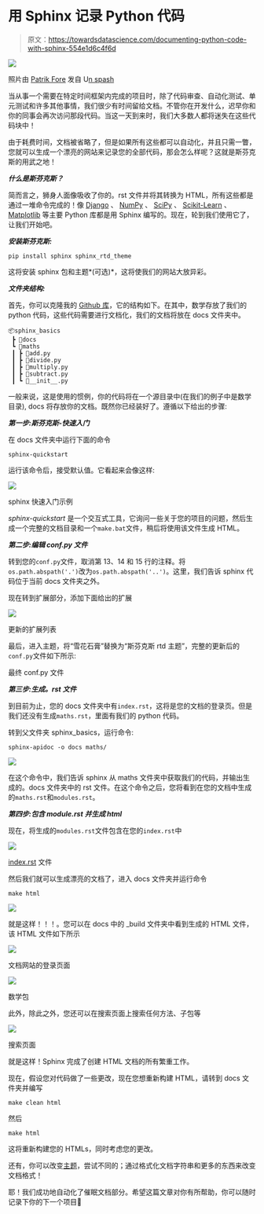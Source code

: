 # 用 Sphinx 记录 Python 代码

> 原文：<https://towardsdatascience.com/documenting-python-code-with-sphinx-554e1d6c4f6d>

![](img/55a4f132cbf4cef3fee795dea928e862.png)

照片由 [Patrik Fore](https://unsplash.com/@patrickian4) 发自 U[n spash](https://unsplash.com/photos/59lC6TgZAbQ)

当从事一个需要在特定时间框架内完成的项目时，除了代码审查、自动化测试、单元测试和许多其他事情，我们很少有时间留给文档。不管你在开发什么，迟早你和你的同事会再次访问那段代码。当这一天到来时，我们大多数人都将迷失在这些代码块中！

由于耗费时间，文档被省略了，但是如果所有这些都可以自动化，并且只需一瞥，您就可以生成一个漂亮的网站来记录您的全部代码，那会怎么样呢？这就是斯芬克斯的用武之地！

***什么是斯芬克斯？***

简而言之，狮身人面像吸收了你的。rst 文件并将其转换为 HTML，所有这些都是通过一堆命令完成的！像 [Django](https://docs.djangoproject.com/en/4.0/) 、 [NumPy](https://numpy.org/doc/stable/reference/) 、 [SciPy](https://docs.scipy.org/doc/scipy/reference/) 、 [Scikit-Learn](https://scikit-learn.org/stable/) 、 [Matplotlib](https://matplotlib.org/) 等主要 Python 库都是用 Sphinx 编写的。现在，轮到我们使用它了，让我们开始吧。

***安装斯芬克斯:***

```
pip install sphinx sphinx_rtd_theme
```

这将安装 sphinx 包和主题*(可选)*，这将使我们的网站大放异彩。

***文件夹结构:***

首先，你可以克隆我的 [Github 库](https://github.com/Raxy45/sphinx_basics)，它的结构如下。在其中，数学存放了我们的 python 代码，这些代码需要进行文档化，我们的文档将放在 docs 文件夹中。

```
📦sphinx_basics
 ┣ 📂docs
 ┗ 📂maths
 ┃ ┣ 📜add.py
 ┃ ┣ 📜divide.py
 ┃ ┣ 📜multiply.py
 ┃ ┣ 📜subtract.py
 ┃ ┗ 📜__init__.py
```

一般来说，这是使用的惯例，你的代码将在一个源目录中(在我们的例子中是数学目录), docs 将存放你的文档。既然你已经装好了。遵循以下给出的步骤:

***第一步:斯芬克斯-快速入门***

在 docs 文件夹中运行下面的命令

```
sphinx-quickstart
```

运行该命令后，接受默认值。它看起来会像这样:

![](img/e348fe3443fa85d4609f0f6f2eaa269a.png)

sphinx 快速入门示例

*sphinx-quickstart* 是一个交互式工具，它询问一些关于您的项目的问题，然后生成一个完整的文档目录和一个`make.bat`文件，稍后将使用该文件生成 HTML。

***第二步:编辑 conf.py 文件***

转到您的`conf.py`文件，取消第 13、14 和 15 行的注释。将`os.path.abspath('.')`改为`os.path.abspath('..')`。这里，我们告诉 sphinx 代码位于当前 docs 文件夹之外。

现在转到扩展部分，添加下面给出的扩展

![](img/51fb766d56b74875fa8a622425e1c1b1.png)

更新的扩展列表

最后，进入主题，将“雪花石膏”替换为“斯芬克斯 rtd 主题”，完整的更新后的`conf.py`文件如下所示:

最终 conf.py 文件

***第三步:生成。rst 文件***

到目前为止，您的 docs 文件夹中有`index.rst`，这将是您的文档的登录页。但是我们还没有生成`maths.rst`，里面有我们的 python 代码。

转到父文件夹 sphinx_basics，运行命令:

```
sphinx-apidoc -o docs maths/
```

![](img/ba514c38a092b92adf0ec8c1c692edc2.png)

在这个命令中，我们告诉 sphinx 从 maths 文件夹中获取我们的代码，并输出生成的。docs 文件夹中的 rst 文件。在这个命令之后，您将看到在您的文档中生成的`maths.rst`和`modules.rst`。

***第四步:包含 module.rst 并生成 html***

现在，将生成的`modules.rst`文件包含在您的`index.rst`中

![](img/18884e3d108b29afbbb546a00e3ccb23.png)

[index.rst](https://gist.github.com/Raxy45/ea71369fa0345113534b2911ea667557) 文件

然后我们就可以生成漂亮的文档了，进入 docs 文件夹并运行命令

```
make html
```

![](img/e355624b88f8d5a4cc2114ae978eff10.png)

就是这样！！！。您可以在 docs 中的 _build 文件夹中看到生成的 HTML 文件，该 HTML 文件如下所示

![](img/5a3d3d24a685bb9bcd8dfed0dbd241b8.png)

文档网站的登录页面

![](img/6a097008cb4073121154cf25b867f1e7.png)

数学包

此外，除此之外，您还可以在搜索页面上搜索任何方法、子包等

![](img/b3199c4e880907509ea17fc88f4c7ca4.png)

搜索页面

就是这样！Sphinx 完成了创建 HTML 文档的所有繁重工作。

现在，假设您对代码做了一些更改，现在您想重新构建 HTML，请转到 docs 文件夹并编写

```
make clean html
```

然后

```
make html
```

这将重新构建您的 HTMLs，同时考虑您的更改。

还有，你可以改变[主题](https://sphinx-themes.org/#themes)，尝试不同的；通过格式化文档字符串和更多的东西来改变文档格式！

耶！我们成功地自动化了催眠文档部分。希望这篇文章对你有所帮助，你可以随时记录下你的下一个项目🚀